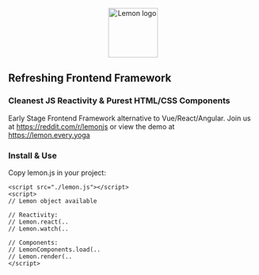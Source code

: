 <p align="center"><a href="https://lemon.every.yoga" target="_blank" rel="noopener noreferrer"><img width="100" src="https://lemon.every.yoga/images/lemon.png" alt="Lemon logo"></a></p>

<p align="center">
<h2>Refreshing Frontend Framework</h2>
<h3>Cleanest JS Reactivity &amp; Purest HTML/CSS Components</h3>
</p>

Early Stage Frontend Framework alternative to Vue/React/Angular. Join us at https://reddit.com/r/lemonjs or view the demo at https://lemon.every.yoga

### Install & Use
Copy lemon.js in your project:
```
<script src="./lemon.js"></script>
<script>
// Lemon object available

// Reactivity:
// Lemon.react(..
// Lemon.watch(..

// Components:
// LemonComponents.load(..
// Lemon.render(..
</script>
```
